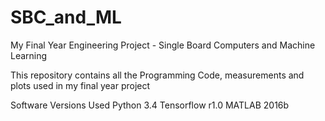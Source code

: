# SBC_and_ML
My Final Year Engineering Project - Single Board Computers and Machine Learning

This repository contains all the Programming Code, measurements and plots used in my final year project

Software Versions Used
Python 3.4
Tensorflow r1.0
MATLAB 2016b
